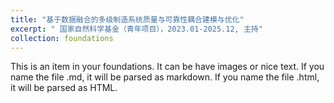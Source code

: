 ```yaml
---
title: "基于数据融合的多级制造系统质量与可靠性耦合建模与优化"
excerpt: " 国家自然科学基金（青年项目），2023.01-2025.12, 主持"
collection: foundations
---
```


This is an item in your foundations. It can be have images or nice text. If you name the file .md, it will be parsed as markdown. If you name the file .html, it will be parsed as HTML. 

